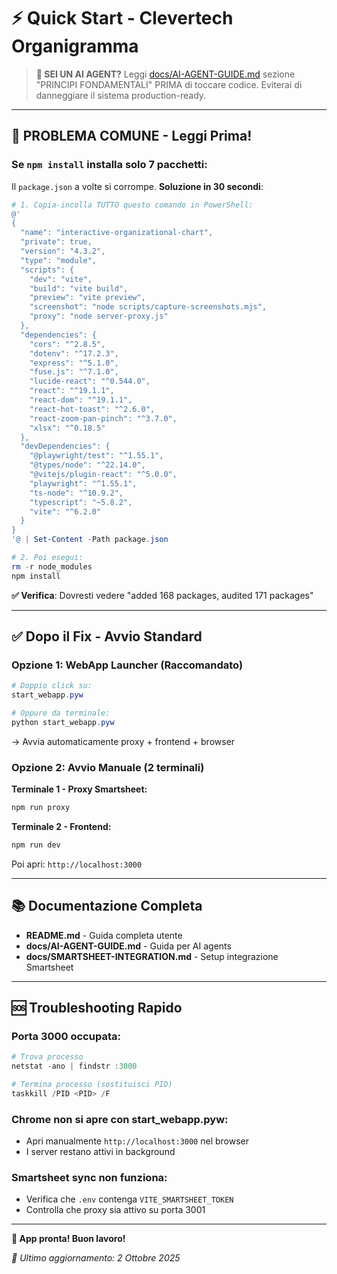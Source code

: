 # ⚡ Quick Start - Clevertech Organigramma

> **🤖 SEI UN AI AGENT?** Leggi [docs/AI-AGENT-GUIDE.md](docs/AI-AGENT-GUIDE.md) sezione "PRINCIPI FONDAMENTALI" PRIMA di toccare codice. Eviterai di danneggiare il sistema production-ready.

---

## 🚨 **PROBLEMA COMUNE - Leggi Prima!**

### **Se `npm install` installa solo 7 pacchetti:**

Il `package.json` a volte si corrompe. **Soluzione in 30 secondi**:

```powershell
# 1. Copia-incolla TUTTO questo comando in PowerShell:
@'
{
  "name": "interactive-organizational-chart",
  "private": true,
  "version": "4.3.2",
  "type": "module",
  "scripts": {
    "dev": "vite",
    "build": "vite build",
    "preview": "vite preview",
    "screenshot": "node scripts/capture-screenshots.mjs",
    "proxy": "node server-proxy.js"
  },
  "dependencies": {
    "cors": "^2.8.5",
    "dotenv": "^17.2.3",
    "express": "^5.1.0",
    "fuse.js": "^7.1.0",
    "lucide-react": "^0.544.0",
    "react": "^19.1.1",
    "react-dom": "^19.1.1",
    "react-hot-toast": "^2.6.0",
    "react-zoom-pan-pinch": "^3.7.0",
    "xlsx": "^0.18.5"
  },
  "devDependencies": {
    "@playwright/test": "^1.55.1",
    "@types/node": "^22.14.0",
    "@vitejs/plugin-react": "^5.0.0",
    "playwright": "^1.55.1",
    "ts-node": "^10.9.2",
    "typescript": "~5.8.2",
    "vite": "^6.2.0"
  }
}
'@ | Set-Content -Path package.json

# 2. Poi esegui:
rm -r node_modules
npm install
```

**✅ Verifica**: Dovresti vedere "added 168 packages, audited 171 packages"

---

## ✅ **Dopo il Fix - Avvio Standard**

### **Opzione 1: WebApp Launcher (Raccomandato)**
```powershell
# Doppio click su:
start_webapp.pyw

# Oppure da terminale:
python start_webapp.pyw
```
→ Avvia automaticamente proxy + frontend + browser

### **Opzione 2: Avvio Manuale (2 terminali)**

**Terminale 1 - Proxy Smartsheet:**
```powershell
npm run proxy
```

**Terminale 2 - Frontend:**
```powershell
npm run dev
```

Poi apri: `http://localhost:3000`

---

## 📚 **Documentazione Completa**

- **README.md** - Guida completa utente
- **docs/AI-AGENT-GUIDE.md** - Guida per AI agents
- **docs/SMARTSHEET-INTEGRATION.md** - Setup integrazione Smartsheet

---

## 🆘 **Troubleshooting Rapido**

### **Porta 3000 occupata:**
```powershell
# Trova processo
netstat -ano | findstr :3000

# Termina processo (sostituisci PID)
taskkill /PID <PID> /F
```

### **Chrome non si apre con start_webapp.pyw:**
- Apri manualmente `http://localhost:3000` nel browser
- I server restano attivi in background

### **Smartsheet sync non funziona:**
- Verifica che `.env` contenga `VITE_SMARTSHEET_TOKEN`
- Controlla che proxy sia attivo su porta 3001

---

**🎉 App pronta! Buon lavoro!**

*📅 Ultimo aggiornamento: 2 Ottobre 2025*

